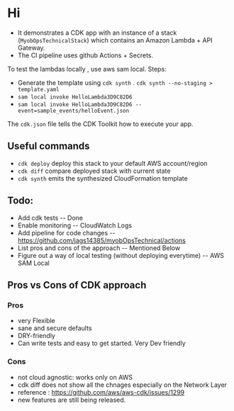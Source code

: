 # Hi

- It demonstrates a CDK app with an instance of a stack (`MyobOpsTechnicalStack`)
which contains an Amazon Lambda + API Gateway. 
- The CI pipeline uses github Actions + Secrets.

To test the lambdas locally , use aws sam local.
Steps:

- Generate the template using `cdk synth` . `cdk synth --no-staging > template.yaml`
- `sam local invoke HelloLambda3D9C82D6`
- `sam local invoke HelloLambda3D9C82D6 --event=sample_events/helloEvent.json`

The `cdk.json` file tells the CDK Toolkit how to execute your app.

## Useful commands

 * `cdk deploy`      deploy this stack to your default AWS account/region
 * `cdk diff`        compare deployed stack with current state
 * `cdk synth`       emits the synthesized CloudFormation template

## Todo:

* Add cdk tests -- Done
* Enable monitoring -- CloudWatch Logs
* Add pipeline for code changes -- https://github.com/jags14385/myobOpsTechnical/actions
* List pros and cons of the approach -- Mentioned Below
* Figure out a way of local testing (without deploying everytime) -- AWS SAM Local

## Pros vs Cons of CDK approach

### Pros
* very Flexible
* sane and secure defaults
* DRY-friendly
* Can write tests and easy to get started. Very Dev friendly 

### Cons
* not cloud agnostic: works only on AWS
* cdk diff does not show all the chnages especially on the Network Layer
* reference : https://github.com/aws/aws-cdk/issues/1299
* new features are still being released.